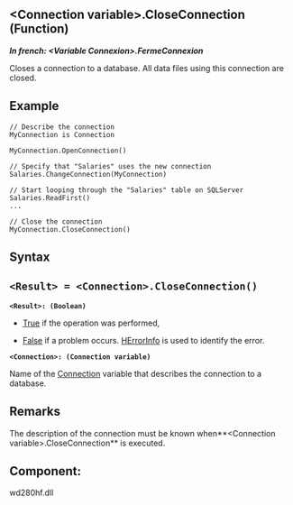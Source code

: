 


## &lt;Connection variable&gt;.CloseConnection (Function)

***In french: &lt;Variable Connexion&gt;.FermeConnexion***



<a name="XUse"></a>
<a name="Use"></a>
<a name="description"></a>
Closes a connection to a database. All data files using this connection are closed.


<a name="Example1"></a>
<a name="sample_code"></a>

## Example


```wl
// Describe the connection
MyConnection is Connection

MyConnection.OpenConnection()

// Specify that "Salaries" uses the new connection
Salaries.ChangeConnection(MyConnection)

// Start looping through the "Salaries" table on SQLServer
Salaries.ReadFirst()
...

// Close the connection
MyConnection.CloseConnection()
```

<a name="XSYNTAX"></a>
<a name="SYNTAX1"></a>

## Syntax

`<Result> = <Connection>.CloseConnection()`
---

**`<Result>: (Boolean)`**



- <u><u><u><u>True</u></u></u></u> if the operation was performed,

- <u><u><u><u>False</u></u></u></u> if a problem occurs. [HErrorInfo](../WDLang4/3044071.md) is used to identify the error.




**`<Connection>: (Connection variable)`**

Name of the [Connection](../WDLang4/1514073.md) variable that describes the connection to a database.



<a name="NOTE0"></a>
<a name="NOTE0_1"></a>

## Remarks
The description of the connection must be known when**&lt;Connection variable&gt;.CloseConnection** is executed.

<a name="XComponent"></a>

## Component:
wd280hf.dll
